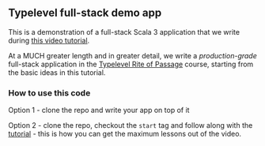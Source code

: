 ## Typelevel full-stack demo app

This is a demonstration of a full-stack Scala 3 application that we write during [this video tutorial](https://youtu.be/6NHEGejBQ0w).

At a MUCH greater length and in greater detail, we write a _production-grade_ full-stack application in the [Typelevel Rite of Passage](https://rockthejvm.com/p/typelevel-rite-of-passage) course, starting from the basic ideas in this tutorial.

### How to use this code

Option 1 - clone the repo and write your app on top of it

Option 2 - clone the repo, checkout the `start` tag and follow along with the [tutorial](https://youtu.be/6NHEGejBQ0w) - this is how you can get the maximum lessons out of the video.
